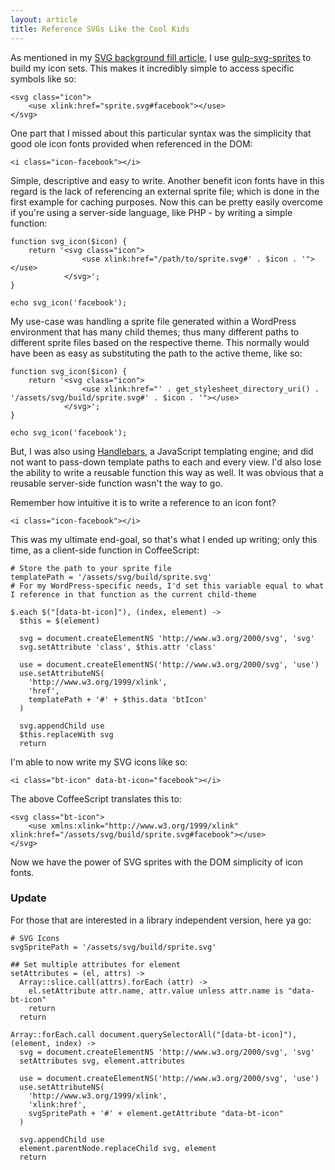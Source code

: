 ```yaml
---
layout: article
title: Reference SVGs Like the Cool Kids
---
```


As mentioned in my [SVG background fill article](/articles/svg-background-fill), I use [gulp-svg-sprites](https://www.npmjs.org/package/gulp-svg-sprites) to build my icon sets. This makes it incredibly simple to access specific symbols like so:

    <svg class="icon">
        <use xlink:href="sprite.svg#facebook"></use>
    </svg>

One part that I missed about this particular syntax was the simplicity that good ole icon fonts provided when referenced in the DOM:

    <i class="icon-facebook"></i>

Simple, descriptive and easy to write. Another benefit icon fonts have in this regard is the lack of referencing an external sprite file; which is done in the first example for caching purposes. Now this can be pretty easily overcome if you're using a server-side language, like PHP - by writing a simple function:

    function svg_icon($icon) {
        return '<svg class="icon">
                    <use xlink:href="/path/to/sprite.svg#' . $icon . '"></use>
                </svg>';
    }

    echo svg_icon('facebook');

My use-case was handling a sprite file generated within a WordPress environment that has many child themes; thus many different paths to different sprite files based on the respective theme. This normally would have been as easy as substituting the path to the active theme, like so:

    function svg_icon($icon) {
        return '<svg class="icon">
                    <use xlink:href="' . get_stylesheet_directory_uri() . '/assets/svg/build/sprite.svg#' . $icon . '"></use>
                </svg>';
    }

    echo svg_icon('facebook');

But, I was also using [Handlebars](http://handlebarsjs.com/), a JavaScript templating engine; and did not want to pass-down template paths to each and every view. I'd also lose the ability to write a reusable function this way as well. It was obvious that a reusable server-side function wasn't the way to go.

Remember how intuitive it is to write a reference to an icon font?

    <i class="icon-facebook"></i>

This was my ultimate end-goal, so that's what I ended up writing; only this time, as a client-side function in CoffeeScript:

    # Store the path to your sprite file
    templatePath = '/assets/svg/build/sprite.svg'
    # For my WordPress-specific needs, I'd set this variable equal to what I reference in that function as the current child-theme

    $.each $("[data-bt-icon]"), (index, element) ->
      $this = $(element)

      svg = document.createElementNS 'http://www.w3.org/2000/svg', 'svg'
      svg.setAttribute 'class', $this.attr 'class'

      use = document.createElementNS('http://www.w3.org/2000/svg', 'use')
      use.setAttributeNS(
        'http://www.w3.org/1999/xlink',
        'href',
        templatePath + '#' + $this.data 'btIcon'
      )

      svg.appendChild use
      $this.replaceWith svg
      return

I'm able to now write my SVG icons like so:

    <i class="bt-icon" data-bt-icon="facebook"></i>

The above CoffeeScript translates this to:

    <svg class="bt-icon">
        <use xmlns:xlink="http://www.w3.org/1999/xlink" xlink:href="/assets/svg/build/sprite.svg#facebook"></use>
    </svg>

Now we have the power of SVG sprites with the DOM simplicity of icon fonts.

### Update

For those that are interested in a library independent version, here ya go:

    # SVG Icons
    svgSpritePath = '/assets/svg/build/sprite.svg'

    ## Set multiple attributes for element
    setAttributes = (el, attrs) ->
      Array::slice.call(attrs).forEach (attr) ->
        el.setAttribute attr.name, attr.value unless attr.name is "data-bt-icon"
        return
      return

    Array::forEach.call document.querySelectorAll("[data-bt-icon]"), (element, index) ->
      svg = document.createElementNS 'http://www.w3.org/2000/svg', 'svg'
      setAttributes svg, element.attributes

      use = document.createElementNS('http://www.w3.org/2000/svg', 'use')
      use.setAttributeNS(
        'http://www.w3.org/1999/xlink',
        'xlink:href',
        svgSpritePath + '#' + element.getAttribute "data-bt-icon"
      )

      svg.appendChild use
      element.parentNode.replaceChild svg, element
      return